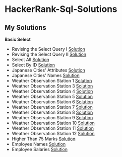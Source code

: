 # HackerRank-Sql-Solutions
## My Solutions
**Basic Select**
 - Revising the Select Query I [Solution](https://github.com/amitgupta7339/HackerRank-Sql-Solutions/blob/master/Basic%20Select/Revising%20the%20Select%20Query%20I)
 - Revising the Select Query II [Solution](https://github.com/amitgupta7339/HackerRank-Sql-Solutions/blob/master/Basic%20Select/Revising%20the%20Select%20Query%20II)
 - Select All [Solution](https://github.com/amitgupta7339/HackerRank-Sql-Solutions/blob/master/Basic%20Select/Select%20All)
 - Select By ID [Solution](https://github.com/amitgupta7339/HackerRank-Sql-Solutions/blob/master/Basic%20Select/Select%20By%20ID)
 - Japanese Cities' Attributes [Solution](https://github.com/amitgupta7339/HackerRank-Sql-Solutions/blob/master/Basic%20Select/Japanese%20Cities'%20Attributes)
 - Japanese Cities' Names [Solution](https://github.com/amitgupta7339/HackerRank-Sql-Solutions/blob/master/Basic%20Select/Japanese%20Cities'%20Names)
 - Weather Observation Station 1 [Solution](https://github.com/amitgupta7339/HackerRank-Sql-Solutions/blob/master/Basic%20Select/Weather%20Observation%20Station%201)
 - Weather Observation Station 3 [Solution](https://github.com/amitgupta7339/HackerRank-Sql-Solutions/blob/master/Basic%20Select/Weather%20Observation%20Station%203)
 - Weather Observation Station 4 [Solution](https://github.com/amitgupta7339/HackerRank-Sql-Solutions/blob/master/Basic%20Select/Weather%20Observation%20Station%204)
 - Weather Observation Station 5 [Solution](https://github.com/amitgupta7339/HackerRank-Sql-Solutions/blob/master/Basic%20Select/Weather%20Observation%20Station%205)
 - Weather Observation Station 6 [Solution](https://github.com/amitgupta7339/HackerRank-Sql-Solutions/blob/master/Basic%20Select/Weather%20Observation%20Station%206)
 - Weather Observation Station 7 [Solution](https://github.com/amitgupta7339/HackerRank-Sql-Solutions/blob/master/Basic%20Select/Weather%20Observation%20Station%207)
 - Weather Observation Station 8 [Solution](https://github.com/amitgupta7339/HackerRank-Sql-Solutions/blob/master/Basic%20Select/Weather%20Observation%20Station%208)
 - Weather Observation Station 9 [Solution](https://github.com/amitgupta7339/HackerRank-Sql-Solutions/blob/master/Basic%20Select/Weather%20Observation%20Station%209)
 - Weather Observation Station 10 [Solution](https://github.com/amitgupta7339/HackerRank-Sql-Solutions/blob/master/Basic%20Select/Weather%20Observation%20Station%2010)
 - Weather Observation Station 11 [Solution](https://github.com/amitgupta7339/HackerRank-Sql-Solutions/blob/master/Basic%20Select/Weather%20Observation%20Station%2011)
 - Weather Observation Station 12 [Solution](https://github.com/amitgupta7339/HackerRank-Sql-Solutions/blob/master/Basic%20Select/Weather%20Observation%20Station%2012)
 - Higher Than 75 Marks [Solution](https://github.com/amitgupta7339/HackerRank-Sql-Solutions/blob/master/Basic%20Select/Higher%20Than%2075%20Marks)
 - Employee Names [Solution](https://github.com/amitgupta7339/HackerRank-Sql-Solutions/blob/master/Basic%20Select/Employee%20Names)
 - Employee Salaries [Solution](https://github.com/amitgupta7339/HackerRank-Sql-Solutions/blob/master/Basic%20Select/Employee%20Salaries)
